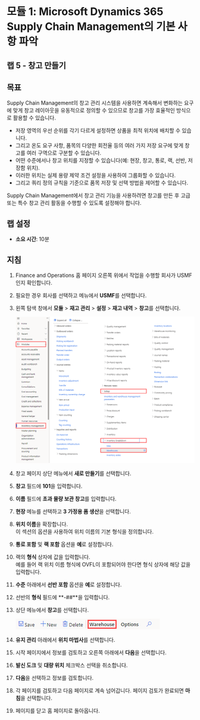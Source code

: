 ﻿---
lab:
    title: '랩 5: 창고 만들기'
    module: '모듈 1: Microsoft Dynamics 365 Supply Chain Management의 기본 사항 파악'
---

# 모듈 1: Microsoft Dynamics 365 Supply Chain Management의 기본 사항 파악

## 랩 5 - 창고 만들기

## 목표
Supply Chain Management의 창고 관리 시스템을 사용하면 계속해서 변화하는 요구에 맞게 창고 레이아웃을 유동적으로 정의할 수 있으므로 창고를 가장 효율적인 방식으로 활용할 수 있습니다.

- 저장 영역의 우선 순위를 각기 다르게 설정하면 상품을 최적 위치에 배치할 수 있습니다.
- 그리고 온도 요구 사항, 품목의 다양한 회전율 등의 여러 가지 저장 요구에 맞게 창고를 여러 구역으로 구분할 수 있습니다.
- 어떤 수준에서나 창고 위치를 지정할 수 있습니다(예: 현장, 창고, 통로, 랙, 선반, 저장함 위치).
- 이러한 위치는 실제 용량 제약 조건 설정을 사용하여 그룹화할 수 있습니다.
- 그리고 쿼리 정의 규칙을 기준으로 품목 저장 및 선택 방법을 제어할 수 있습니다.

Supply Chain Management에서 창고 관리 기능을 사용하려면 창고를 만든 후 고급 또는 특수 창고 관리 활동을 수행할 수 있도록 설정해야 합니다.

## 랩 설정

   - **소요 시간**: 10분

## 지침

1. Finance and Operations 홈 페이지 오른쪽 위에서 작업을 수행할 회사가 USMF인지 확인합니다.

1. 필요한 경우 회사를 선택하고 메뉴에서 **USMF**를 선택합니다.

1. 왼쪽 탐색 창에서 **모듈** > **재고 관리** > **설정** > **재고 내역** > **창고**를 선택합니다.

    ![창고 모듈 탐색 방법이 나와 있는 화면 이미지](./media/lp1-m3-warehouses-module-navigation.png)

1. 창고 페이지 상단 메뉴에서 **새로 만들기**를 선택합니다.

1. **창고** 필드에 **101**을 입력합니다.

1. **이름** 필드에 **초과 물량 보관 창고**를 입력합니다.

1. **현장** 메뉴를 선택하고 **3 가정용 폼 생산**을 선택합니다.

1. **위치 이름**을 확장합니다.  
    이 섹션의 옵션을 사용하여 위치 이름의 기본 형식을 정의합니다.

1. **통로 포함** 및 **랙 포함** 옵션을 **예**로 설정합니다.

1. 랙의 **형식** 상자에 값을 입력합니다.  
    예를 들어 랙 위치 이름 형식에 OVFL이 포함되어야 한다면 형식 상자에 해당 값을 입력합니다.

1. **수준** 아래에서 **선반 포함** 옵션을 **예**로 설정합니다.

1. 선반의 **형식** 필드에 **-##**을 입력합니다.

1. 상단 메뉴에서 **창고**를 선택합니다.

    ![창고 메뉴 옵션이 강조 표시된 화면 이미지](./media/lp1-m3-warehouses-menu-option.png)

1. **유지 관리** 아래에서 **위치 마법사**를 선택합니다.

1. 시작 페이지에서 정보를 검토하고 오른쪽 아래에서 **다음**을 선택합니다.

1. **발신 도크** 및 **대량 위치** 체크박스 선택을 취소합니다.

1. **다음**을 선택하고 정보를 검토합니다.

1. 각 페이지를 검토하고 다음 페이지로 계속 넘어갑니다. 페이지 검토가 완료되면 **마침**을 선택합니다.

1. 페이지를 닫고 홈 페이지로 돌아옵니다.
